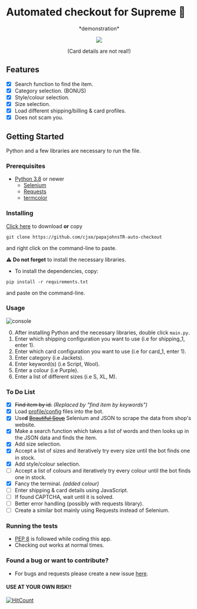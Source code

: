 # Automated checkout for Supreme 👕


<p align="center">
	*demonstration*
</p>

<p align="center">
  <img src="https://i.ibb.co/9yZzmNx/ezgif-com-gif-maker.gif">
</p>

<p align="center">
	(Card details are not real!)
</p>

## Features
- [X] Search function to find the item.
- [X] Category selection. (BONUS)
- [X] Style/colour selection.
- [X] Size selection.
- [X] Load different shipping/billing & card profiles.
- [X] Does not scam you.

## Getting Started
Python and a few libraries are necessary to run the file.

### Prerequisites
- [Python 3.8](https://www.python.org/downloads/) or newer
	- [Selenium](https://selenium-python.readthedocs.io/)
	- [Requests](https://requests.readthedocs.io/en/master/)
	- [termcolor](https://pypi.org/project/termcolor/)

### Installing
[Click here](https://github.com/cjxe/supreme-auto-checkout/archive/main.zip) to download **or** copy 
```
git clone https://github.com/cjxe/papajohnsTR-auto-checkout
``` 
and right click on the command-line to paste.

⚠️ **Do not forget** to install the necessary libraries.

- To install the dependencies, copy:
```
pip install -r requirements.txt
```
and paste on the command-line.

### Usage
![console](https://i.ibb.co/1TPn4kR/how-to-use.png)

0. After installing Python and the necessary libraries, double click `main.py`.
1. Enter which shipping configuration you want to use (i.e  for shipping_1, enter 1).
2. Enter which card configuration you want to use (i.e  for card_1, enter 1). 
3. Enter category (i.e  Jackets).
4. Enter keyword(s) (i.e  Script, Wool).
5. Enter a colour (i.e  Purple).
6. Enter a list of different sizes (i.e  S, XL, M).

### To Do List
- [X] ~~Find item by id.~~ *(Replaced by "find item by keywords")*
- [X] Load [profile/config](https://github.com/cjxe/supreme-auto-checkout/tree/main/data) files into the bot.
- [X] Use**d** ~~[Beautiful Soup](https://www.crummy.com/software/BeautifulSoup/bs4/doc/)~~ Selenium and JSON to scrape the data from shop's website.
- [X] Make a search function which takes a list of words and then looks up in the JSON data and finds the item.
- [X] Add size selection.
- [X] Accept a list of sizes and iteratively try every size until the bot finds one in stock.
- [X] Add style/colour selection.
- [ ] Accept a list of colours and iteratively try every colour until the bot finds one in stock.
- [X] Fancy the terminal. *(added colour)*
- [ ] Enter shipping & card details using JavaScript.
- [ ] If found CAPTCHA, wait until it is solved.
- [ ] Better error handling (possibly with requests library).
- [ ] Create a similar bot mainly using Requests instead of Selenium.

### Running the tests
- [PEP 8](https://www.python.org/dev/peps/pep-0008/) is followed while coding this app.
- Checking out works at normal times.

### Found a bug or want to contribute?
- For bugs and requests please create a new issue [here](https://github.com/cjxe/supreme-auto-checkout/issues).

#### USE AT YOUR OWN RISK!!
[![HitCount](http://hits.dwyl.com/cjxe/supreme-auto-checkout.svg)](http://hits.dwyl.com/cjxe/supreme-auto-checkout)
